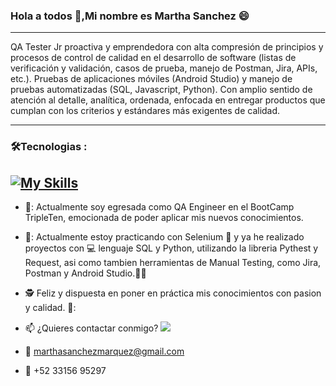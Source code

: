 ### Hola a todos 👋,Mi nombre es Martha Sanchez 😄
---
QA Tester Jr proactiva y emprendedora con alta compresión de principios y procesos de control de calidad en el desarrollo de software (listas de verificación y validación, casos de prueba, manejo de Postman, Jira, APIs, etc.).
Pruebas de aplicaciones móviles (Android Studio) y manejo de pruebas automatizadas (SQL, Javascript, Python). Con amplio  sentido de atención al detalle, analítica, ordenada, enfocada en entregar productos que cumplan con los criterios y estándares más exigentes de  calidad.

---

### :hammer_and_wrench:Tecnologias :
<div id="header" align="left">
  
   [![My Skills](https://skillicons.dev/icons?i=py,postman,java,postgres,github,js,html,jira,sql)](https://skillicons.dev)
---
</div>

<div id="header" align="left">
  
* 💓: Actualmente soy egresada como QA Engineer en el BootCamp TripleTen, emocionada de poder aplicar mis nuevos conocimientos.

* 🌟: Actualmente estoy practicando con Selenium :blue_book: y ya he realizado proyectos con :computer: lenguaje SQL y Python, utilizando la libreria Pythest y Request, asi como tambien herramientas de Manual Testing, como Jira, Postman y Android Studio.:technologist:

* :detective: Feliz y dispuesta en poner en práctica mis conocimientos con pasion y calidad. 💚:

* :mailbox: ¿Quieres contactar conmigo? [![](https://img.shields.io/badge/LinkedIn-0077B5?style=for-the-badge&logo=linkedin&logoColor=white)](https://www.linkedin.com/in/martha-verónica-sánchez-márquez/)

* :e-mail: marthasanchezmarquez@gmail.com

* :iphone: +52 33156 95297

<!--
**Martha120721/Martha120721** is a ✨ _special_ ✨ repository because its `README.md` (this file) appears on your GitHub profile.

Here are some ideas to get you started:

- 🔭 I’m currently working on ...
- 🌱 I’m currently learning ...
- 👯 I’m looking to collaborate on ...
- 🤔 I’m looking for help with ...
- 💬 Ask me about ...
- 📫 How to reach me: ...
- 😄 Pronouns: ...
- ⚡ Fun fact: ...
-->
